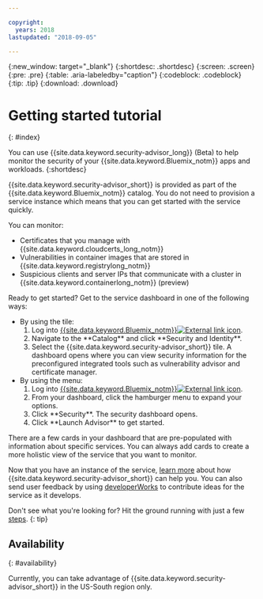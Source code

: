 ```yaml
---

copyright:
  years: 2018
lastupdated: "2018-09-05"

---
```


{:new_window: target="_blank"}
{:shortdesc: .shortdesc}
{:screen: .screen}
{:pre: .pre}
{:table: .aria-labeledby="caption"}
{:codeblock: .codeblock}
{:tip: .tip}
{:download: .download}

# Getting started tutorial
{: #index}

You can use {{site.data.keyword.security-advisor_long}} (Beta) to help monitor the security of your {{site.data.keyword.Bluemix_notm}} apps and workloads.
{:shortdesc}

{{site.data.keyword.security-advisor_short}} is provided as part of the {{site.data.keyword.Bluemix_notm}} catalog. You do not need to provision a service instance which means that you can get started with the service quickly.

You can monitor:

- Certificates that you manage with {{site.data.keyword.cloudcerts_long_notm}}
- Vulnerabilities in container images that are stored in {{site.data.keyword.registrylong_notm}}
- Suspicious clients and server IPs that communicate with a cluster in {{site.data.keyword.containerlong_notm}} (preview)

Ready to get started? Get to the service dashboard in one of the following ways:

<ul>
  <li>By using the tile:
    <ol>
      <li>Log into <a href="https://console.bluemix.net" target="_blank">{{site.data.keyword.Bluemix_notm}}<img src="../../icons/launch-glyph.svg" alt="External link icon"></a>.</li>
      <li>Navigate to the **Catalog** and click **Security and Identity**.</li>
      <li>Select the {{site.data.keyword.security-advisor_short}} tile. A dashboard opens where you can view security information for the preconfigured integrated tools such as vulnerability advisor and certificate manager.</li>
    </ol>
  </li>
  <li>By using the menu:
    <ol>
      <li>Log into <a href="https://console.bluemix.net" target="_blank">{{site.data.keyword.Bluemix_notm}}<img src="../../icons/launch-glyph.svg" alt="External link icon"></a>.</li>
      <li>From your dashboard, click the hamburger menu to expand your options.</li>
      <li>Click **Security**. The security dashboard opens.</li>
      <li>Click **Launch Advisor** to get started.</li>
    </ol>
  </li>
</ul>

There are a few cards in your dashboard that are pre-populated with information about specific services. You can always add cards to create a more holistic view of the service that you want to monitor.

Now that you have an instance of the service, [learn more](about.html) about how {{site.data.keyword.security-advisor_short}} can help you. You can also send user feedback by using [developerWorks](ts_index.html) to contribute ideas for the service as it develops.

Don't see what you're looking for? Hit the ground running with just a few [steps](setup.html).
{: tip}

## Availability
{: #availability}

Currently, you can take advantage of {{site.data.keyword.security-advisor_short}} in the US-South region only.
